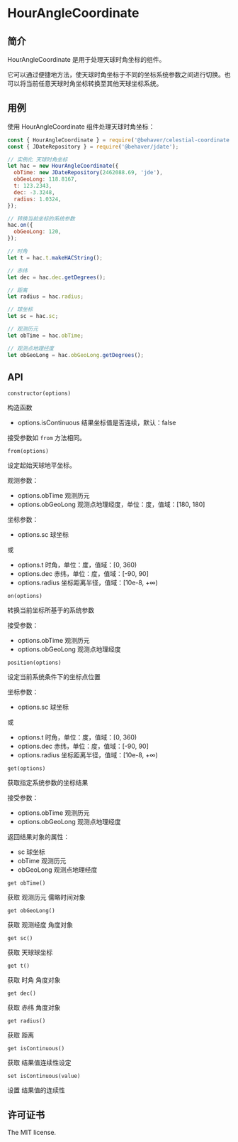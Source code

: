 # HourAngleCoordinate

## 简介

HourAngleCoordinate 是用于处理天球时角坐标的组件。

它可以通过便捷地方法，使天球时角坐标于不同的坐标系统参数之间进行切换。也可以将当前任意天球时角坐标转换至其他天球坐标系统。

## 用例

使用 HourAngleCoordinate 组件处理天球时角坐标：

```js
const { HourAngleCoordinate } = require('@behaver/celestial-coordinate');
const { JDateRepository } = require('@behaver/jdate');

// 实例化 天球时角坐标
let hac = new HourAngleCoordinate({
  obTime: new JDateRepository(2462088.69, 'jde'),
  obGeoLong: 118.8167,
  t: 123.2343,
  dec: -3.3248,
  radius: 1.0324,
});

// 转换当前坐标的系统参数
hac.on({
  obGeoLong: 120,
});

// 时角
let t = hac.t.makeHACString();

// 赤纬
let dec = hac.dec.getDegrees();

// 距离
let radius = hac.radius;

// 球坐标
let sc = hac.sc;

// 观测历元
let obTime = hac.obTime;

// 观测点地理经度
let obGeoLong = hac.obGeoLong.getDegrees();
```

## API

`constructor(options)`

构造函数

* options.isContinuous 结果坐标值是否连续，默认：false

接受参数如 `from` 方法相同。

`from(options)`

设定起始天球地平坐标。

观测参数：

* options.obTime 观测历元
* options.obGeoLong 观测点地理经度，单位：度，值域：[180, 180]

坐标参数：

* options.sc 球坐标

或

* options.t 时角，单位：度，值域：[0, 360)
* options.dec 赤纬，单位：度，值域：[-90, 90]
* options.radius 坐标距离半径，值域：[10e-8, +∞)

`on(options)`

转换当前坐标所基于的系统参数

接受参数：

* options.obTime 观测历元
* options.obGeoLong 观测点地理经度

`position(options)`

设定当前系统条件下的坐标点位置

坐标参数：

* options.sc 球坐标

或

* options.t 时角，单位：度，值域：[0, 360)
* options.dec 赤纬，单位：度，值域：[-90, 90]
* options.radius 坐标距离半径，值域：[10e-8, +∞)

`get(options)`

获取指定系统参数的坐标结果

接受参数：

* options.obTime 观测历元
* options.obGeoLong 观测点地理经度

返回结果对象的属性：

* sc 球坐标
* obTime 观测历元
* obGeoLong 观测点地理经度

`get obTime()`

获取 观测历元 儒略时间对象

`get obGeoLong()`

获取 观测经度 角度对象

`get sc()`

获取 天球球坐标

`get t()`

获取 时角 角度对象

`get dec()`

获取 赤纬 角度对象

`get radius()`

获取 距离

`get isContinuous()`

获取 结果值连续性设定

`set isContinuous(value)`

设置 结果值的连续性

## 许可证书

The MIT license.